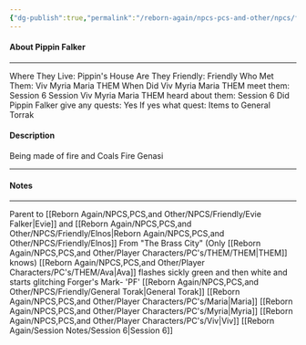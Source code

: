 ```yaml
---
{"dg-publish":true,"permalink":"/reborn-again/npcs-pcs-and-other/npcs/friendly/pippin-falker/"}
---
```



#### About Pippin Falker
---
Where They Live: Pippin's House
Are They Friendly: Friendly 
Who Met Them: Viv Myria Maria THEM
When Did Viv Myria Maria THEM meet them: Session 6
Session Viv Myria Maria THEM heard about them: Session 6
Did Pippin Falker give any quests: Yes
	If yes what quest: Items to General Torrak


#### Description
Being made of fire and Coals
Fire Genasi

---

#### Notes
---
Parent to [[Reborn Again/NPCS,PCS,and Other/NPCS/Friendly/Evie Falker\|Evie]] and [[Reborn Again/NPCS,PCS,and Other/NPCS/Friendly/Elnos\|Reborn Again/NPCS,PCS,and Other/NPCS/Friendly/Elnos]]
From "The Brass City" (Only [[Reborn Again/NPCS,PCS,and Other/Player Characters/PC's/THEM/THEM\|THEM]]  knows)
 [[Reborn Again/NPCS,PCS,and Other/Player Characters/PC's/THEM/Ava\|Ava]] flashes sickly green and then white and starts glitching
Forger's Mark- 'PF'
[[Reborn Again/NPCS,PCS,and Other/NPCS/Friendly/General Torak\|General Torak]]
[[Reborn Again/NPCS,PCS,and Other/Player Characters/PC's/Maria\|Maria]]
[[Reborn Again/NPCS,PCS,and Other/Player Characters/PC's/Myria\|Myria]]
[[Reborn Again/NPCS,PCS,and Other/Player Characters/PC's/Viv\|Viv]]
[[Reborn Again/Session Notes/Session 6\|Session 6]]

